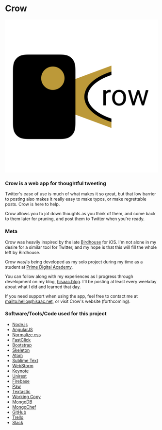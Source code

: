 # Crow

![](./project-assets/images/logo-text.png)

### Crow is a web app for thoughtful tweeting

Twitter's ease of use is much of what makes it so great, but that low barrier to posting also makes it really easy to make typos, or make regrettable posts. Crow is here to help.

Crow allows you to jot down thoughts as you think of them, and come back to them later for pruning, and post them to Twitter when you're ready.

### Meta

Crow was heavily inspired by the late [Birdhouse](http://birdhouseapp.com) for iOS. I'm not alone in my desire for a similar tool for Twitter, and my hope is that this will fill the whole left by Birdhouse.

Crow was/is being developed as my solo project during my time as a student at [Prime Digital Academy](http://primeacademy.io).

You can follow along with my experiences as I progress through development on my blog, [hisaac.blog](http://hisaac.blog). I'll be posting at least every weekday about what I did and learned that day.

If you need support when using the app, feel free to contact me at <mailto:hello@hisaac.net>, or visit Crow's website (forthcoming).

### Software/Tools/Code used for this project

- [Node.js](https://nodejs.org/en/)
- [AngularJS](https://angularjs.org)
- [Normalize.css](https://necolas.github.io/normalize.css/)
- [FastClick](https://github.com/ftlabs/fastclick)
- [Bootstrap](http://getbootstrap.com)
- [Skeleton](http://getskeleton.com)
- [Atom](https://atom.io)
- [Sublime Text](https://www.sublimetext.com)
- [WebStorm](https://www.jetbrains.com/webstorm/)
- [Keynote](http://www.apple.com/keynote/)
- [Unirest](http://unirest.io)
- [Firebase](https://firebase.google.com)
- [Paw](https://paw.cloud)
- [Textastic](https://www.textasticapp.com/iphone.html)
- [Working Copy](https://workingcopyapp.com)
- [MongoDB](https://www.mongodb.com)
- [MongoChef](http://3t.io/mongochef/)
- [GitHub](http://github.com)
- [Trello](https://trello.com)
- [Slack](https://slack.com)